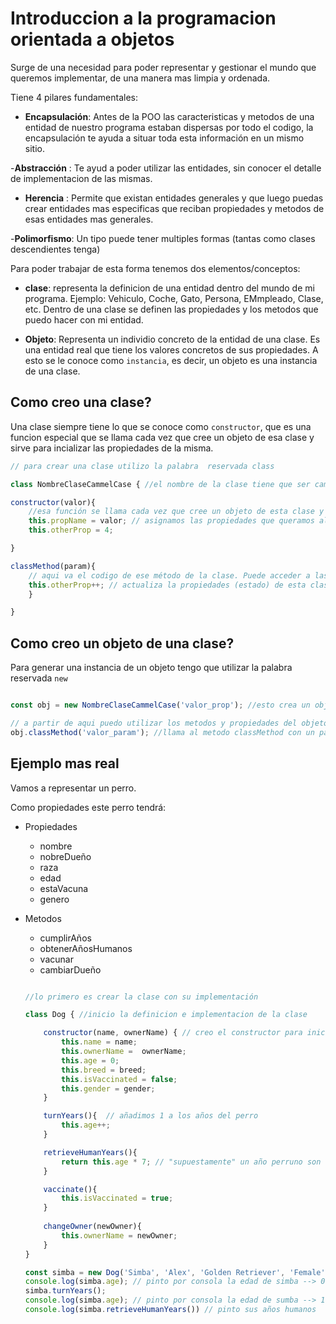 # Introduccion a la programacion orientada a objetos

Surge de una necesidad para poder representar y gestionar el mundo que queremos implementar, de una manera mas limpia y ordenada.

Tiene 4 pilares fundamentales:

- **Encapsulación**: Antes de la POO las caracteristicas y metodos de una entidad de nuestro programa estaban dispersas por todo el codigo, la encapsulación te ayuda a situar toda esta información en un mismo sitio.

-**Abstracción** : Te ayud a poder utilizar las entidades, sin conocer el detalle de implementacion de las mismas.

- **Herencia** :  Permite que existan entidades generales y que luego puedas crear entidades mas especificas que reciban propiedades y metodos de esas entidades mas generales.

-**Polimorfismo**:  Un tipo puede tener multiples formas (tantas como clases descendientes tenga)

Para poder trabajar de esta forma tenemos dos elementos/conceptos:

- **clase**: representa la definicion de una entidad dentro del mundo de mi programa.
Ejemplo: Vehiculo, Coche, Gato, Persona, EMmpleado, Clase, etc. Dentro de una clase se definen las propiedades y los metodos que puedo hacer con mi entidad.

- **Objeto**: Representa un individio concreto de la entidad de una clase. Es una entidad real que tiene los valores concretos de sus propiedades. A esto se le conoce como `instancia`, es decir, un objeto es una instancia de una clase.

## Como creo una clase?

Una clase siempre tiene lo que se conoce como `constructor`, que es una funcion especial que se llama cada vez que cree un objeto de esa clase y sirve para incializar las propiedades de la misma.

```js
// para crear una clase utilizo la palabra  reservada class

class NombreClaseCammelCase { //el nombre de la clase tiene que ser cammel case y mayuscula

constructor(valor){
    //esa función se llama cada vez que cree un objeto de esta clase y sirve para inicializar las propiedades de la misma.
    this.propName = valor; // asignamos las propiedades que queramos al this de la clase para luego utilizarlas en otros métodos. Se le pueden asignar valores que vengan por parámetro de entrada del constructor o valores estáticos si fuese necesario
    this.otherProp = 4;

}

classMethod(param){
    // aqui va el codigo de ese método de la clase. Puede acceder a las propiedades del this de la clase y utilizarlas, devolverlas o lo que necesitemos.
    this.otherProp++; // actualiza la propiedades (estado) de esta clase 
    }

}
```

## Como creo un objeto de una clase?

Para generar una instancia de un objeto tengo que utilizar la palabra reservada `new`

```js

const obj = new NombreClaseCammelCase('valor_prop'); //esto crea un objeto de la clase NombreClaseCamelCase y lo almacena en la variable `obj` 

// a partir de aqui puedo utilizar los metodos y propiedades del objeto, definidos en la clase
obj.classMethod('valor_param'); //llama al metodo classMethod con un parámetro de entrada

```

## Ejemplo mas real

Vamos a representar un perro.

Como propiedades este perro tendrá:

- Propiedades

    - nombre
    - nobreDueño
    - raza
    - edad
    - estaVacuna
    - genero

- Metodos

    - cumplirAños
    - obtenerAñosHumanos
    - vacunar
    - cambiarDueño

    ```js

    //lo primero es crear la clase con su implementación

    class Dog { //inicio la definicion e implementacion de la clase

        constructor(name, ownerName) { // creo el constructor para iniciar las propiedades
            this.name = name;
            this.ownerName =  ownerName;
            this.age = 0;
            this.breed = breed;
            this.isVaccinated = false;
            this.gender = gender;
        }

        turnYears(){  // añadimos 1 a los años del perro
            this.age++;
        }

        retrieveHumanYears(){
            return this.age * 7; // "supuestamente" un año perruno son 7 humanos
        }

        vaccinate(){
            this.isVaccinated = true;
        }
        
        changeOwner(newOwner){
            this.ownerName = newOwner;
        }
    }

    const simba = new Dog('Simba', 'Alex', 'Golden Retriever', 'Female');
    console.log(simba.age); // pinto por consola la edad de simba --> 0
    simba.turnYears();
    console.log(simba.age); // pinto por consola la edad de sumba --> 1
    console.log(simba.retrieveHumanYears()) // pinto sus años humanos
    ```